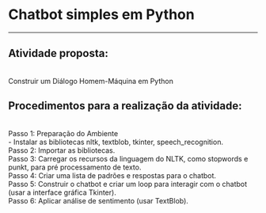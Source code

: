 <h1>Chatbot simples em Python</h1><hr>
<h2> Atividade proposta:</h2><br>Construir um Diálogo Homem-Máquina em Python<br>
<h2>Procedimentos para a realização da atividade:</h2><br>
Passo 1: Preparação do Ambiente<br>- Instalar as bibliotecas nltk, textblob, tkinter, speech_recognition. </br>Passo 2: Importar as bibliotecas. <br>Passo 3: Carregar os recursos da linguagem do NLTK, como stopwords e punkt, para pré processamento de texto. <br>Passo 4: Criar uma lista de padrões e respostas para o chatbot.<br>Passo 5: Construir o chatbot e criar um loop para interagir com o chatbot (usar a interface gráfica Tkinter).<br>Passo 6: Aplicar análise de sentimento (usar TextBlob). 
